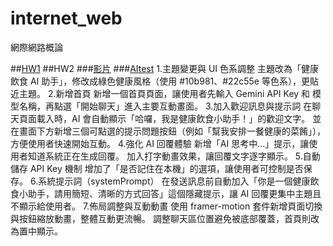 # internet_web
網際網路概論

##[HW1](https://41371232h.github.io/internet_web/index.html)
##HW2
###[影片](https://youtu.be/2a2FIxpYufY)
###[AItest](https://github.com/41371232H/internet_web/blob/main/React_HW2/AItest.tsx)
1.主題變更與 UI 色系調整
主題改為「健康飲食 AI 助手」，修改成綠色健康風格（使用 #10b981、#22c55e 等色系），更貼近主題。
2.新增首頁
新增一個首頁頁面，讓使用者先輸入 Gemini API Key 和 模型名稱，再點選「開始聊天」進入主要互動畫面。
3.加入歡迎訊息與提示詞
在聊天頁面載入時，AI 會自動顯示「哈囉，我是健康飲食小助手！」的歡迎文字。
並在畫面下方新增三個可點選的提示問題按鈕（例如「幫我安排一餐健康的菜餚」），方便使用者快速開始互動。
4.強化 AI 回覆體驗
新增「AI 思考中…」提示，讓使用者知道系統正在生成回覆。
加入打字動畫效果，讓回覆文字逐字顯示。
5.自動儲存 API Key 機制
增加了「是否記住在本機」的選項，讓使用者可控制是否保存。
6.系統提示詞（systemPrompt）
在發送訊息前自動加入「你是一個健康飲食小助手，請用簡短、清晰的方式回答」這個隱藏提示，讓 AI 回覆更集中主題且不顯示給使用者。
7.佈局調整與互動動畫
使用 framer-motion 套件新增頁面切換與按鈕縮放動畫，整體互動更流暢。
調整聊天區位置避免被底部覆蓋，首頁則改為置中顯示。
